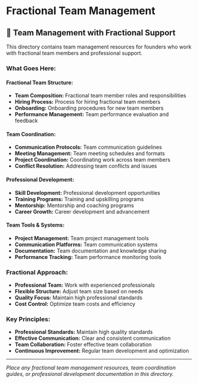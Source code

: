 # Fractional Team Management

## 👥 **Team Management with Fractional Support**

This directory contains team management resources for founders who work with fractional team members and professional support.

### **What Goes Here:**

#### **Fractional Team Structure:**
- **Team Composition:** Fractional team member roles and responsibilities
- **Hiring Process:** Process for hiring fractional team members
- **Onboarding:** Onboarding procedures for new team members
- **Performance Management:** Team performance evaluation and feedback

#### **Team Coordination:**
- **Communication Protocols:** Team communication guidelines
- **Meeting Management:** Team meeting schedules and formats
- **Project Coordination:** Coordinating work across team members
- **Conflict Resolution:** Addressing team conflicts and issues

#### **Professional Development:**
- **Skill Development:** Professional development opportunities
- **Training Programs:** Training and upskilling programs
- **Mentorship:** Mentorship and coaching programs
- **Career Growth:** Career development and advancement

#### **Team Tools & Systems:**
- **Project Management:** Team project management tools
- **Communication Platforms:** Team communication systems
- **Documentation:** Team documentation and knowledge sharing
- **Performance Tracking:** Team performance monitoring tools

### **Fractional Approach:**
- **Professional Team:** Work with experienced professionals
- **Flexible Structure:** Adjust team size based on needs
- **Quality Focus:** Maintain high professional standards
- **Cost Control:** Optimize team costs and efficiency

### **Key Principles:**
- **Professional Standards:** Maintain high quality standards
- **Effective Communication:** Clear and consistent communication
- **Team Collaboration:** Foster effective team collaboration
- **Continuous Improvement:** Regular team development and optimization

---

*Place any fractional team management resources, team coordination guides, or professional development documentation in this directory.* 